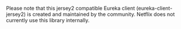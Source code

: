 Please note that this jersey2 compatible Eureka client (eureka-client-jersey2) is created and maintained by the community.  Netflix does not currently use this library internally.